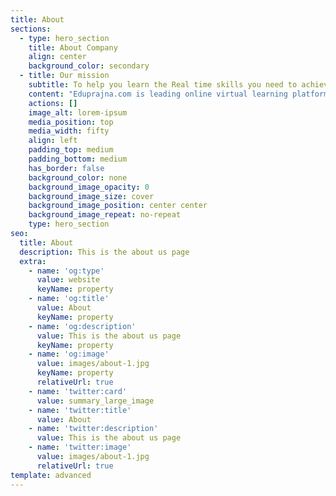 ```yaml
---
title: About
sections:
  - type: hero_section
    title: About Company
    align: center
    background_color: secondary
  - title: Our mission
    subtitle: To help you learn the Real time skills you need to achieve your goals
    content: "Eduprajna.com is leading online virtual learning platform that helps anyone learn technical skills,\r\nprofessional skills,management skills,soft skills,and many more creactive skills.\r\nwe are professional Partner with corporate training,\r\nacademic training and project development with world class Renowned and Reputed Trainer all over the globe\n\n### **EXPERIENCE**&#xD;&#xA;with a collective experience of over 9 years in education domain and training in Bangalore,&#xD;&#xA;we assure students the easiest learning way for the toughest of the courses.&#xD;&#xA;We have learned from our experience that to get a guaranteed job,&#xD;&#xA;the quality of the student has to be very good.  To improve the quality of the students,&#xD;&#xA;a trainer haS to be the main person involved who can understand that of each student varies and&#xD;&#xA;he manages the same by varying his style of training to match different audience style\n"
    actions: []
    image_alt: lorem-ipsum
    media_position: top
    media_width: fifty
    align: left
    padding_top: medium
    padding_bottom: medium
    has_border: false
    background_color: none
    background_image_opacity: 0
    background_image_size: cover
    background_image_position: center center
    background_image_repeat: no-repeat
    type: hero_section
seo:
  title: About
  description: This is the about us page
  extra:
    - name: 'og:type'
      value: website
      keyName: property
    - name: 'og:title'
      value: About
      keyName: property
    - name: 'og:description'
      value: This is the about us page
      keyName: property
    - name: 'og:image'
      value: images/about-1.jpg
      keyName: property
      relativeUrl: true
    - name: 'twitter:card'
      value: summary_large_image
    - name: 'twitter:title'
      value: About
    - name: 'twitter:description'
      value: This is the about us page
    - name: 'twitter:image'
      value: images/about-1.jpg
      relativeUrl: true
template: advanced
---
```

